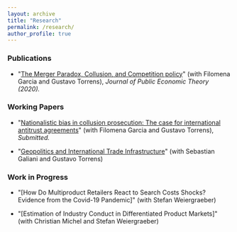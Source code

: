 ```yaml
---
layout: archive
title: "Research"
permalink: /research/
author_profile: true
---
```


### Publications

* "[The Merger Paradox, Collusion, and Competition policy](https://onlinelibrary.wiley.com/doi/abs/10.1111/jpet.12448)" (with Filomena Garcia and Gustavo Torrens), *Journal of Public Economic Theory (2020).*

### Working Papers

* "[Nationalistic bias in collusion prosecution: The case for international antitrust agreements](https://papers.ssrn.com/sol3/papers.cfm?abstract_id=2943073)" (with Filomena Garcia and Gustavo Torrens), *Submitted.*

* "[Geopolitics and International Trade Infrastructure](https://papers.ssrn.com/sol3/papers.cfm?abstract_id=3882736)" (with Sebastian Galiani and Gustavo Torrens)

### Work in Progress

* "[How Do Multiproduct Retailers React to Search Costs Shocks? Evidence from the Covid-19 Pandemic]" (with Stefan Weiergraeber)

* "[Estimation of Industry Conduct in Differentiated Product Markets]" (with Christian Michel and Stefan Weiergraeber)